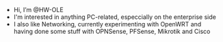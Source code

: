 -  Hi, I’m @HW-OLE
-  I'm interested in anything PC-related, especcially on the enterprise side
-  I also like Networking, currently experimenting with OpenWRT and having done some stuff with OPNSense, PFSense, Mikrotik and Cisco
